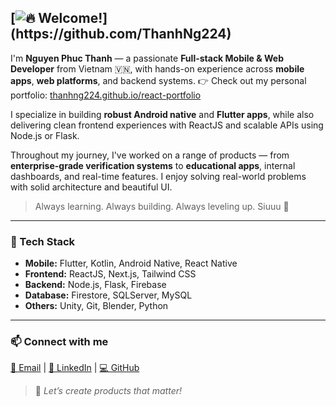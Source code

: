 ## [![🔥 Welcome!](https://readme-typing-svg.herokuapp.com?font=Fira+Code&size=35&duration=2000&pause=1000&color=FF5733&center=true&vCenter=true&width=800&lines=Hey+there!+👋;I'm+Thanh,+a+Dev+from+Vietnam!+🚀;Mobile+%26+Web+Builder;Flutter+%7C+React+%7C+Firebase+%7C+More...;Let's+ship+cool+stuff!)](https://github.com/ThanhNg224)

I'm **Nguyen Phuc Thanh** — a passionate **Full-stack Mobile & Web Developer** from Vietnam 🇻🇳, with hands-on experience across **mobile apps**, **web platforms**, and backend systems.
👉 Check out my personal portfolio: [thanhng224.github.io/react-portfolio](https://thanhng224.github.io/react-portfolio/)

I specialize in building **robust Android native** and **Flutter apps**, while also delivering clean frontend experiences with ReactJS and scalable APIs using Node.js or Flask.

Throughout my journey, I've worked on a range of products — from **enterprise-grade verification systems** to **educational apps**, internal dashboards, and real-time features. I enjoy solving real-world problems with solid architecture and beautiful UI.

> Always learning. Always building. Always leveling up. Siuuu 🚀

---

### 🔧 Tech Stack

- **Mobile:** Flutter, Kotlin, Android Native, React Native  
- **Frontend:** ReactJS, Next.js, Tailwind CSS  
- **Backend:** Node.js, Flask, Firebase  
- **Database:** Firestore, SQLServer, MySQL  
- **Others:** Unity, Git, Blender, Python

---

### 📫 Connect with me

[📧 Email](mailto:thanhng224@gmail.com) | [💼 LinkedIn](https://www.linkedin.com/in/your-profile) | [💻 GitHub](https://github.com/ThanhNg224)

> 🧠 *Let’s create products that matter!*
